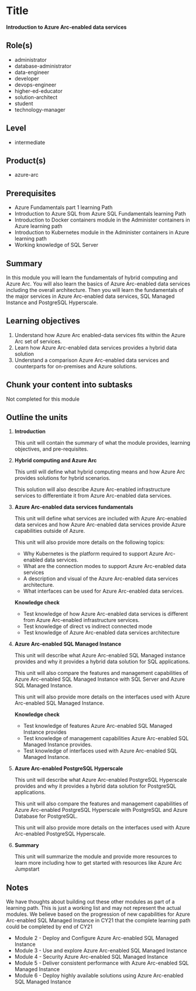 # Title

**Introduction to Azure Arc-enabled data services**

## Role(s)

- administrator
- database-administrator
- data-engineer
- developer
- devops-engineer
- higher-ed-educator
- solution-architect
- student
- technology-manager

## Level

- intermediate

## Product(s)

- azure-arc

## Prerequisites

- Azure Fundamentals part 1 learning Path
- Introduction to Azure SQL from Azure SQL Fundamentals learning Path
- Introduction to Docker containers module in the Administer containers in Azure learning path
- Introduction to Kubernetes module in the Administer containers in Azure learning path
- Working knowledge of SQL Server

## Summary

In this module you will learn the fundamentals of hybrid computing and Azure Arc. You will also learn the basics of Azure Arc-enabled data services including the overall architecture. Then you will learn the fundamentals of the major services in Azure Arc-enabled data services, SQL Managed Instance and PostgreSQL Hyperscale.

## Learning objectives

1. Understand how Azure Arc enabled-data services fits within the Azure Arc set of services.
2. Learn how Azure Arc-enabled data services provides a hybrid data solution
3. Understand a comparison Azure Arc-enabled data services and counterparts for on-premises and Azure solutions.

## Chunk your content into subtasks

Not completed for this module

## Outline the units

1. **Introduction**

    This unit will contain the summary of what the module provides, learning objectives, and pre-requisites.

1. **Hybrid computing and Azure Arc**

    This until will define what hybrid computing means and how Azure Arc provides solutions for hybrid scenarios.

    This solution will also describe Azure Arc-enabled infrastructure services to differentiate it from Azure Arc-enabled data services.

1. **Azure Arc-enabled data services fundamentals**

    This unit will define what services are included with Azure Arc-enabled data services and how Azure Arc-enabled data services provide Azure capabilities outside of Azure.

    This unit will also provide more details on the following topics:

    - Why Kubernetes is the platform required to support Azure Arc-enabled data services.
    - What are the connection modes to support Azure Arc-enabled data services
    - A description and visual of the Azure Arc-enabled data services architecture.
    - What interfaces can be used for Azure Arc-enabled data services.

    **Knowledge check**

    - Test knowledge of how Azure Arc-enabled data services is different from Azure Arc-enabled infrastructure services.
    - Test knowledge of direct vs indirect connected mode
    - Test knowledge of Azure Arc-enabled data services architecture

1. **Azure Arc-enabled SQL Managed Instance**

    This unit will describe what Azure Arc-enabled SQL Managed instance provides and why it provides a hybrid data solution for SQL applications.

    This unit will also compare the features and management capabilities of Azure Arc-enabled SQL Managed Instance with SQL Server and Azure SQL Managed Instance.

    This unit will also provide more details on the interfaces used with Azure Arc-enabled SQL Managed Instance.

    **Knowledge check**

    - Test knowledge of features Azure Arc-enabled SQL Managed Instance provides
    - Test knowledge of management capabilities Azure Arc-enabled SQL Managed Instance provides.
    - Test knowledge of interfaces used with Azure Arc-enabled SQL Managed Instance.
    
1. **Azure Arc-enabled PostgreSQL Hyperscale**

    This unit will describe what Azure Arc-enabled PostgreSQL Hyperscale provides and why it provides a hybrid data solution for PostgreSQL applications.

    This unit will also compare the features and management capabilities of Azure Arc-enabled PostgreSQL Hyperscale with PostgreSQL and Azure Database for PostgreSQL.

    This unit will also provide more details on the interfaces used with Azure Arc-enabled PostgreSQL Hyperscale.

1. **Summary**

    This unit will summarize the module and provide more resources to learn more including how to get started with resources like Azure Arc Jumpstart

## Notes

We have thoughts about building out these other modules as part of a learning path. This is just a working list and may not represent the actual modules. We believe based on the progression of new capabilities for Azure Arc-enabled SQL Managed Instance in CY21 that the complete learning path could be completed by end of CY21

- Module 2 - Deploy and Configure Azure Arc-enabled SQL Managed Instance
- Module 3 - Use and explore Azure Arc-enabled SQL Managed Instance
- Module 4 - Security Azure Arc-enabled SQL Managed Instance
- Module 5 - Deliver consistent performance with Azure Arc-enabled SQL Managed Instance
- Module 6 - Deploy highly available solutions using Azure Arc-enabled SQL Managed Instance
